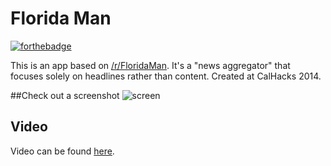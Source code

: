 # Florida Man

[![forthebadge](http://forthebadge.com/badges/fuck-it-ship-it.svg)](http://forthebadge.com)

This is an app based on [/r/FloridaMan](http://reddit.com/r/FloridaMan). It's a "news aggregator" that focuses solely on headlines rather than content. Created at CalHacks 2014.

##Check out a screenshot 
![screen](http://i.imgur.com/Bj8dgbM.png "screenshot")

## Video
Video can be found [here](https://www.youtube.com/watch?v=mI7eqgqUZKo&feature=youtu.be).
